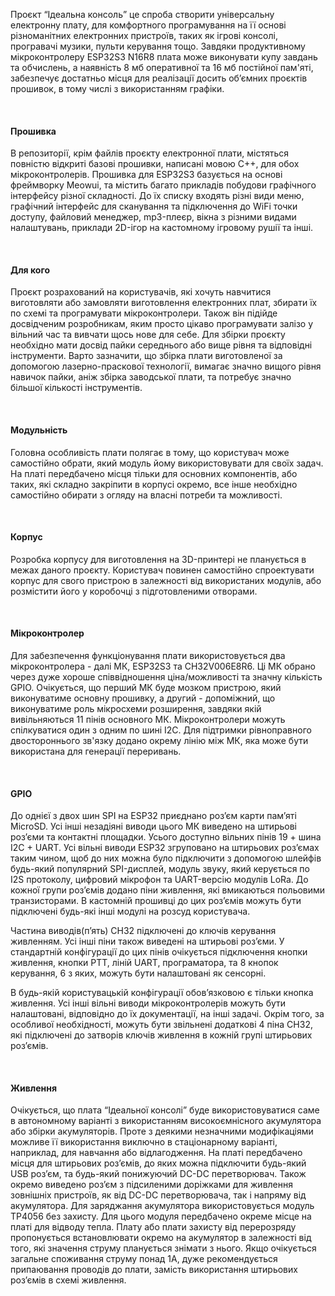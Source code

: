 Проєкт “Ідеальна консоль” це спроба створити універсальну електронну плату, для комфортного програмування на її основі різноманітних електронних пристроїв, таких як ігрові консолі, програвачі музики, пульти керування тощо.
Завдяки продуктивному мікроконтролеру ESP32S3 N16R8 плата може виконувати купу завдань та обчислень, а наявність 8 мб оперативної та 16 мб постійної пам'яті, забезпечує достатньо місця для реалізації досить об’ємних проєктів прошивок, в тому числі з використанням графіки. 

<br>

#### Прошивка
В репозиторії, крім файлів проєкту електронної плати, містяться повністю відкриті базові прошивки, написані мовою C++, для обох мікроконтролерів. Прошивка для ESP32S3 базується на основі фреймворку Meowui, та містить багато прикладів побудови графічного інтерфейсу різної складності. 
До їх списку входять різні види меню, графічний інтерфейс для сканування та підключення до WiFi точки доступу, файловий менеджер, mp3-плеєр, вікна з різними видами налаштувань, приклади 2D-ігор на кастомному ігровому рушії та інші.

<br>

#### Для кого
Проєкт розрахований на користувачів, які хочуть навчитися виготовляти або замовляти виготовлення електронних плат, збирати їх по схемі та програмувати мікроконтролери. Також він підійде досвідченим розробникам, яким просто цікаво програмувати залізо у вільний час та вивчати щось нове для себе. 
Для збірки проєкту необхідно мати досвід пайки середнього або вище рівня та відповідні інструменти. Варто зазначити, що збірка плати виготовленої за допомогою лазерно-праскової технології, вимагає значно вищого рівня навичок пайки, аніж збірка заводської плати, та потребує значно більшої кількості інструментів.

<br>

#### Модульність
Головна особливість плати полягає в тому, що користувач може самостійно обрати, який модуль йому використовувати для своїх задач. На платі передбачено місця тільки для основних компонентів, або таких, які складно закріпити в корпусі окремо, все інше необхідно самостійно обирати з огляду на власні потреби та можливості.

<br>

#### Корпус
Розробка корпусу для виготовлення на 3D-принтері не планується в межах даного проєкту. Користувач повинен самостійно спроектувати корпус для свого пристрою в залежності від використаних модулів, або розмістити його у коробочці з підготовленими отворами. 

<br>

#### Мікроконтролер
Для забезпечення функціонування плати використовується два мікроконтролера - далі МК, ESP32S3 та CH32V006E8R6. Ці МК обрано через дуже хороше співвідношення ціна/можливості та значну кількість GPIO. Очікується, що перший МК буде мозком пристрою, який виконуватиме основну прошивку, а другий - допоміжний, що виконуватиме роль мікросхеми розширення, завдяки якій вивільняються 11 пінів основного МК. Мікроконтролери можуть спілкуватися один з одним по шині I2C. Для підтримки рівноправного двостороннього зв'язку додано окрему лінію між МК, яка може бути використана для генерації переривань.

<br>

#### GPIO
До однієї з двох шин SPI на ESP32 приєднано роз’єм карти пам’яті MicroSD. Усі інші незадіяні виводи цього МК виведено на штирьові роз’єми та контактні площадки. Усього доступно вільних пінів 19 + шина I2C + UART. Усі вільні виводи ESP32 згруповано на штирьових роз’ємах таким чином, щоб до них можна було підключити з допомогою шлейфів будь-який популярний SPI-дисплей, модуль звуку, який керується по I2S протоколу, цифровий мікрофон та UART-версію модулів LoRa. До кожної групи роз’ємів додано піни живлення, які вмикаються польовими транзисторами. В кастомній прошивці до цих роз’ємів можуть бути підключені будь-які інші модулі на розсуд користувача.

Частина виводів(п’ять) CH32 підключені до ключів керування живленням. Усі інші піни також виведені на штирьові роз’єми. У стандартній конфігурації до цих пінів очікується підключення кнопки живлення, кнопки PTT, ліній UART, програматора, та 8 кнопок керування, 6 з яких, можуть бути налаштовані як сенсорні. 

В будь-якій користувацькій конфігурації обов’язковою є тільки кнопка живлення. Усі інші вільні виводи мікроконтролерів можуть бути налаштовані, відповідно до їх документації, на інші задачі. Окрім того, за особливої необхідності, можуть бути звільнені додаткові 4 піна CH32, які підключені до затворів ключів живлення в кожній групі штирьових роз’ємів.

<br>

#### Живлення
Очікується, що плата “Ідеальної консолі” буде використовуватися саме в автономному варіанті з використанням високоємнісного акумулятора або збірки акумуляторів. Проте з деякими незначними модифікаціями можливе її використання виключно в стаціонарному варіанті, наприклад, для навчання або відлагодження. На платі передбачено місця для штирьових роз’ємів, до яких можна підключити будь-який USB роз’єм, та будь-який понижуючий DC-DC перетворювач. Також окремо виведено роз’єм з підсиленими доріжками для живлення зовнішніх пристроїв, як від DC-DC перетворювача, так і напряму від акумулятора. Для заряджання акумулятора використовується модуль TP4056 без захисту. Для цього модуля передбачено окреме місце на платі для відводу тепла. Плату або плати захисту від перерозряду пропонується встановлювати окремо на акумулятор в залежності від того, які значення струму планується знімати з нього. Якщо очікується загальне споживання струму понад 1А, дуже рекомендується припаювання проводів до плати, замість використання штирьових роз’ємів в схемі живлення.
